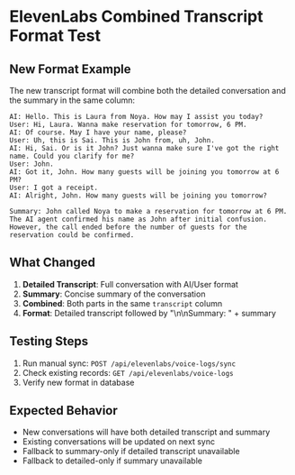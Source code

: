 # ElevenLabs Combined Transcript Format Test

## New Format Example

The new transcript format will combine both the detailed conversation and the summary in the same column:

```
AI: Hello. This is Laura from Noya. How may I assist you today?
User: Hi, Laura. Wanna make reservation for tomorrow, 6 PM.
AI: Of course. May I have your name, please?
User: Uh, this is Sai. This is John from, uh, John.
AI: Hi, Sai. Or is it John? Just wanna make sure I've got the right name. Could you clarify for me?
User: John.
AI: Got it, John. How many guests will be joining you tomorrow at 6 PM?
User: I got a receipt.
AI: Alright, John. How many guests will be joining you tomorrow?

Summary: John called Noya to make a reservation for tomorrow at 6 PM. The AI agent confirmed his name as John after initial confusion. However, the call ended before the number of guests for the reservation could be confirmed.
```

## What Changed

1. **Detailed Transcript**: Full conversation with AI/User format
2. **Summary**: Concise summary of the conversation
3. **Combined**: Both parts in the same `transcript` column
4. **Format**: Detailed transcript followed by "\n\nSummary: " + summary

## Testing Steps

1. Run manual sync: `POST /api/elevenlabs/voice-logs/sync`
2. Check existing records: `GET /api/elevenlabs/voice-logs`
3. Verify new format in database

## Expected Behavior

- New conversations will have both detailed transcript and summary
- Existing conversations will be updated on next sync
- Fallback to summary-only if detailed transcript unavailable
- Fallback to detailed-only if summary unavailable 